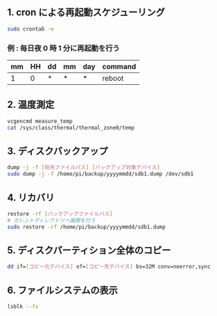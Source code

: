 ## 1. cron による再起動スケジューリング
```bash
sudo crontab -e
```
### 例 : 毎日夜 0 時 1 分に再起動を行う
| mm | HH | dd | mm | day | command |
| -- | -- | -- | -- | --- | ------- |
|  1 |  0 |  * |  * |   * | reboot  |

## 2. 温度測定
```bash
vcgencmd measure_temp
cat /sys/class/thermal/thermal_zone0/temp
```

## 3. ディスクバックアップ
```bash
dump -j -f [宛先ファイルパス] [バックアップ対象デバイス]
sudo dump -j -f /home/pi/backup/yyyymmdd/sdb1.dump /dev/sdb1
```

## 4. リカバリ
```bash
restore -rf [バックアップファイルパス]
# カレントディレクトリへ展開を行う
sudo restore -rf /home/pi/backup/yyyymmdd/sdb1.dump
```

## 5. ディスクパーティション全体のコピー
```bash
dd if=[コピー元デバイス] of=[コピー先デバイス] bs=32M conv=noerror,sync
```

## 6. ファイルシステムの表示
```bash
lsblk --fs
```
